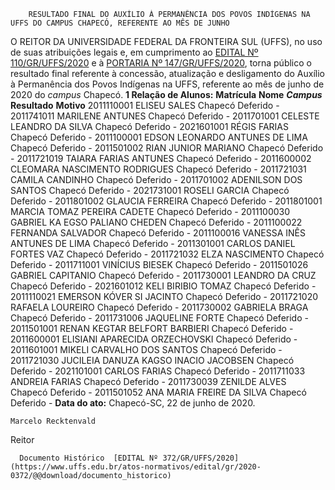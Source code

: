         RESULTADO FINAL DO AUXÍLIO À PERMANÊNCIA DOS POVOS INDÍGENAS NA UFFS DO CAMPUS CHAPECÓ, REFERENTE AO MÊS DE JUNHO  

 O REITOR DA UNIVERSIDADE FEDERAL DA FRONTEIRA SUL (UFFS), no uso de suas atribuições legais e, em cumprimento ao [EDITAL Nº 110/GR/UFFS/2020](https://www.uffs.edu.br/atos-normativos/edital/gr/2020-0110) e à [PORTARIA Nº 147/GR/UFFS/2020](https://www.uffs.edu.br/atos-normativos/portaria/gr/2020-0147), torna público o resultado final referente à concessão, atualização e desligamento do Auxílio à Permanência dos Povos Indígenas na UFFS, referente ao mês de junho de 2020 do *campus*  Chapecó.     **1 Relação de Alunos:**       **Matrícula**     **Nome**      ***Campus***      **Resultado**     **Motivo**      2011110001   ELISEU SALES   Chapecó   Deferido   -     2011741011   MARILENE ANTUNES   Chapecó   Deferido   -     2011701001   CELESTE LEANDRO DA SILVA   Chapecó   Deferido   -     2021601001   RÉGIS FARIAS   Chapecó   Deferido   -     2011100001   EDSON LEONARDO ANTUNES DE LIMA   Chapecó   Deferido   -     2011501002   RIAN JUNIOR MARIANO   Chapecó   Deferido   -     2011721019   TAIARA FARIAS ANTUNES   Chapecó   Deferido   -     2011600002   CLEOMARA NASCIMENTO RODRIGUES   Chapecó   Deferido   -     2011721031   CAMILA CANDINHO   Chapecó   Deferido   -     2011701002   ADENILSON DOS SANTOS   Chapecó   Deferido   -     2021731001   ROSELI GARCIA   Chapecó   Deferido   -     2011801002   GLAUCIA FERREIRA   Chapecó   Deferido   -     2011801001   MARCIA TOMAZ PEREIRA CADETE   Chapecó   Deferido   -     2011100030   GABRIEL KA EGSO PALIANO CHEDEN   Chapecó   Deferido   -     2011100022   FERNANDA SALVADOR   Chapecó   Deferido   -     2011100016   VANESSA INÊS ANTUNES DE LIMA   Chapecó   Deferido   -     2011301001   CARLOS DANIEL FORTES VAZ   Chapecó   Deferido   -     2011721032   ELZA NASCIMENTO   Chapecó   Deferido   -     2011711001   VINÍCIUS BIESEK   Chapecó   Deferido   -     2011501026   GABRIEL CAPITANIO   Chapecó   Deferido   -     2011730001   LEANDRO DA CRUZ   Chapecó   Deferido   -     2021601012   KELI BIRIBIO TOMAZ   Chapecó   Deferido   -     2011110021   EMERSON KÓVER SI JACINTO   Chapecó   Deferido   -     2011721020   RAFAELA LOUREIRO   Chapecó   Deferido   -     2011730002   GABRIELA BRAGA   Chapecó   Deferido   -     2011731006   JAQUELINE FORTE   Chapecó   Deferido   -     2011501001   RENAN KEGTAR BELFORT BARBIERI   Chapecó   Deferido   -     2011600001   ELISIANI APARECIDA ORZECHOVSKI   Chapecó   Deferido   -     2011601001   MIKELI CARVALHO DOS SANTOS   Chapecó   Deferido   -     2011721030   JUCILEIA DANUZA KAGSO INACIO JACOBSEN   Chapecó   Deferido   -     2021101001   CARLOS FARIAS   Chapecó   Deferido   -     2011711033   ANDREIA FARIAS   Chapecó   Deferido   -     2011730039   ZENILDE ALVES   Chapecó   Deferido   -     2011501052   ANA MARIA FREIRE DA SILVA   Chapecó   Deferido   -           **Data do ato:** Chapecó-SC, 22 de junho de 2020.   
 

    Marcelo Recktenvald   
 Reitor 

      Documento Histórico  [EDITAL Nº 372/GR/UFFS/2020](https://www.uffs.edu.br/atos-normativos/edital/gr/2020-0372/@@download/documento_historico)     
      